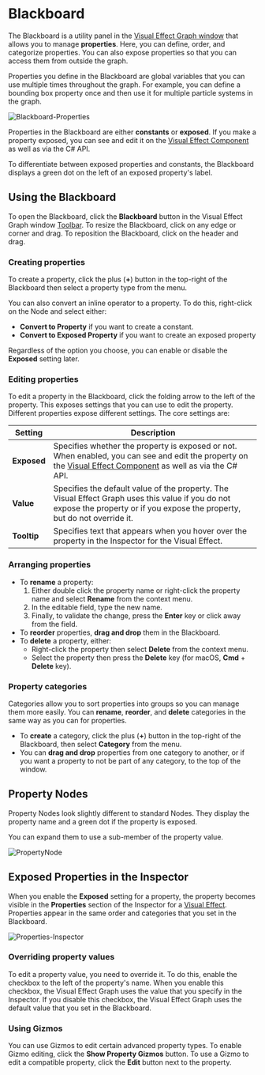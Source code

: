 # Blackboard

The Blackboard is a utility panel in the [Visual Effect Graph window](VisualEffectGraphWindow.md) that allows you to manage **properties**. Here, you can define, order, and categorize properties. You can also expose properties so that you can access them from outside the graph.

Properties you define in the Blackboard are global variables that you can use multiple times throughout the graph. For example, you can define a bounding box property once and then use it for multiple particle systems in the graph.

![Blackboard-Properties](Images/Blackboard-Properties.png)

Properties in the Blackboard are either **constants** or **exposed**. If you make a property exposed, you can see and edit it on the [Visual Effect Component](VisualEffectComponent.md) as well as via the C# API.

To differentiate between exposed properties and constants, the Blackboard displays a green dot on the left of an exposed property's label.

## Using the Blackboard

To open the Blackboard, click the **Blackboard** button in the Visual Effect Graph window [Toolbar](VisualEffectGraphWindow.md#Toolbar). To resize the Blackboard, click on any edge or corner and drag. To reposition the Blackboard, click on the header and drag.

### Creating properties

To create a property, click the plus (**+**) button in the top-right of the Blackboard then select a property type from the menu.

You can also convert an inline operator to a property. To do this, right-click on the Node and select either:

- **Convert to Property** if you want to create a constant.
- **Convert to Exposed Property** if you want to create an exposed property

Regardless of the option you choose, you can enable or disable the **Exposed** setting later.

### Editing properties

To edit a property in the Blackboard, click the folding arrow to the left of the property. This exposes settings that you can use to edit the property. Different properties expose different settings. The core settings are:

| **Setting** | **Description**                                              |
| ----------- | ------------------------------------------------------------ |
| **Exposed** | Specifies whether the property is exposed or not. When enabled, you can see and edit the property on the [Visual Effect Component](VisualEffectComponent.md) as well as via the C# API. |
| **Value**   | Specifies the default value of the property. The Visual Effect Graph uses this value if you do not expose the property or if you expose the property, but do not override it. |
| **Tooltip** | Specifies text that appears when you hover over the property in the Inspector for the Visual Effect. |

### Arranging properties

* To **rename** a property:
  1. Either double click the property name or right-click the property name and select **Rename** from the context menu.
  2. In the editable field, type the new name.
  3. Finally, to validate the change, press the **Enter** key or click away from the field.
* To **reorder** properties, **drag and drop** them in the Blackboard.
* To **delete** a property, either:
  * Right-click the property then select **Delete** from the context menu.
  * Select the property then press the **Delete** key (for macOS, **Cmd** + **Delete** key).

### Property categories

Categories allow you to sort properties into groups so you can manage them more easily. You can **rename**, **reorder**, and **delete** categories in the same way as you can for properties.

* To **create** a category, click the plus (**+**) button in the top-right of the Blackboard, then select **Category** from the menu.
* You can **drag and drop** properties from one category to another, or if you want a property to not be part of any category, to the top of the window.

## Property Nodes

Property Nodes look slightly different to standard Nodes. They display the property name and a green dot if the property is exposed.

You can expand them to use a sub-member of the property value.

![PropertyNode](Images/PropertyNode.png)

## Exposed Properties in the Inspector

When you enable the **Exposed** setting for a property, the property becomes visible in the **Properties** section of the Inspector for a [Visual Effect](VisualEffectComponent.md). Properties appear in the same order and categories that you set in the Blackboard.

![Properties-Inspector](Images/Properties-Inspector.png)

### Overriding property values

To edit a property value, you need to override it. To do this, enable the checkbox to the left of the property's name. When you enable this checkbox, the Visual Effect Graph uses the value that you specify in the Inspector. If you disable this checkbox, the Visual Effect Graph uses the default value that you set in the Blackboard.

### Using Gizmos

You can use Gizmos to edit certain advanced property types. To enable Gizmo editing, click the **Show Property Gizmos** button. To use a Gizmo to edit a compatible property, click the **Edit** button next to the property.
